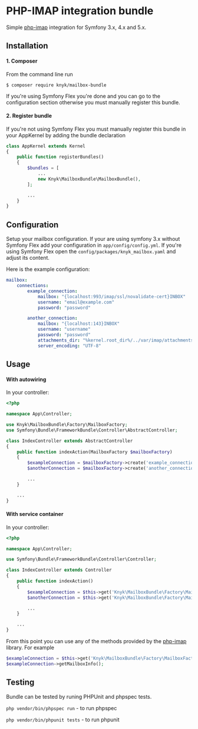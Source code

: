 # PHP-IMAP integration bundle

Simple [php-imap](https://github.com/barbushin/php-imap) integration for Symfony 3.x, 4.x and 5.x.

## Installation

#### 1. Composer
From the command line run

```
$ composer require knyk/mailbox-bundle
```

If you're using Symfony Flex you're done and you can go to the configuration section otherwise you must manually register this bundle.

#### 2. Register bundle

If you're not using Symfony Flex you must manually register this bundle in your AppKernel by adding the bundle declaration

```php
class AppKernel extends Kernel
{
    public function registerBundles()
    {
        $bundles = [
            ...
            new Knyk\MailboxBundle\MailboxBundle(),
        ];

        ...
    }
}
```

## Configuration

Setup your mailbox configuration. If your are using symfony 3.x without Symfony Flex add your configuration in `app/config/config.yml`.
If you're using Symfony Flex open the `config/packages/knyk_mailbox.yaml` and adjust its content.

Here is the example configuration:

```yaml
mailbox:
    connections:
        example_connection:
            mailbox: "{localhost:993/imap/ssl/novalidate-cert}INBOX"
            username: "email@example.com"
            password: "password"

        another_connection:
            mailbox: "{localhost:143}INBOX"
            username: "username"
            password: "password"
            attachments_dir: "%kernel.root_dir%/../var/imap/attachments"
            server_encoding: "UTF-8"
```

## Usage
#### With autowiring
In your controller:

```php
<?php

namespace App\Controller;

use Knyk\MailboxBundle\Factory\MailboxFactory;
use Symfony\Bundle\FrameworkBundle\Controller\AbstractController;

class IndexController extends AbstractController
{
    public function indexAction(MailboxFactory $mailboxFactory)
    {
        $exampleConnection = $mailboxFactory->create('example_connection');
        $anotherConnection = $mailboxFactory->create('another_connection');

        ...
    }

    ...
}

```

#### With service container
In your controller:

```php
<?php

namespace App\Controller;

use Symfony\Bundle\FrameworkBundle\Controller\Controller;

class IndexController extends Controller
{
    public function indexAction()
    {
        $exampleConnection = $this->get('Knyk\MailboxBundle\Factory\MailboxFactory')->create('example_connection');
        $anotherConnection = $this->get('Knyk\MailboxBundle\Factory\MailboxFactory')->create('another_connection');

        ...
    }

    ...
}

```

From this point you can use any of the methods provided by the [php-imap](https://github.com/barbushin/php-imap) library. For example


```php
$exampleConnection = $this->get('Knyk\MailboxBundle\Factory\MailboxFactory')->create('example_connection');
$exampleConnection->getMailboxInfo();
```

## Testing

Bundle can be tested by runing PHPUnit and phpspec tests.

`php vendor/bin/phpspec run` - to run phpspec

`php vendor/bin/phpunit tests` - to run phpunit

